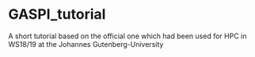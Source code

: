 # GASPI_tutorial
A short tutorial based on the official one which had been used for HPC in WS18/19 at the Johannes Gutenberg-University
